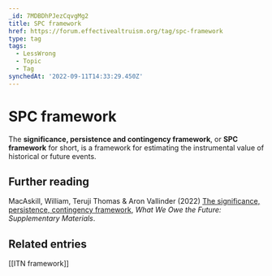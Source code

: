 ```yaml
---
_id: 7MDBDhPJezCqvgMg2
title: SPC framework
href: https://forum.effectivealtruism.org/tag/spc-framework
type: tag
tags:
  - LessWrong
  - Topic
  - Tag
synchedAt: '2022-09-11T14:33:29.450Z'
---
```

# SPC framework

The **significance, persistence and contingency framework**, or **SPC framework** for short, is a framework for estimating the instrumental value of historical or future events.

Further reading
---------------

MacAskill, William, Teruji Thomas & Aron Vallinder (2022) [The significance, persistence, contingency framework](https://drive.google.com/file/d/1Lapv64IYsvUnaYWDFmZBoDWe_x5_zkr7/view), *What We Owe the Future: Supplementary Materials*.

Related entries
---------------

[[ITN framework]]